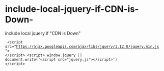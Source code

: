 # include-local-jquery-if-CDN-is-Down-
include local jquery if "CDN is Down" 

<code> &lt;script src="https://ajax.googleapis.com/ajax/libs/jquery/1.12.0/jquery.min.js"&gt; &lt;/script&gt;
 &lt;script&gt;
 window.jquery || document.write('&lt;script src="jquery.js"&gt;&lt;/script&gt;')
 &lt;/script&gt;
 </code>
